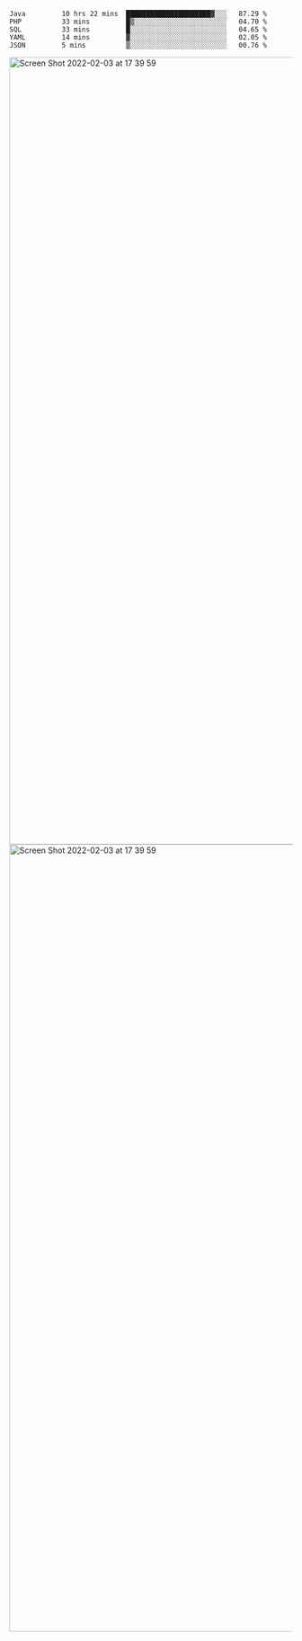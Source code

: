 <!--START_SECTION:waka-->

```text
Java         10 hrs 22 mins  █████████████████████▓░░░   87.29 %
PHP          33 mins         █▒░░░░░░░░░░░░░░░░░░░░░░░   04.70 %
SQL          33 mins         █░░░░░░░░░░░░░░░░░░░░░░░░   04.65 %
YAML         14 mins         ▓░░░░░░░░░░░░░░░░░░░░░░░░   02.05 %
JSON         5 mins          ▒░░░░░░░░░░░░░░░░░░░░░░░░   00.76 %
```

<!--END_SECTION:waka-->

<img width="1400" alt="Screen Shot 2022-02-03 at 17 39 59" src="https://user-images.githubusercontent.com/45716542/152387304-f2b60485-53a6-4f4b-a818-5cefb1b0c0ae.png">
<img width="1400" alt="Screen Shot 2022-02-03 at 17 39 59" src="https://user-images.githubusercontent.com/45716542/152387273-ea5cdf21-2a45-44da-8bef-00c1763b1d42.png">
